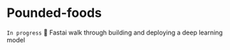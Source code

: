 # Pounded-foods
`In progress` :memo: Fastai walk through building and deploying a deep learning model
